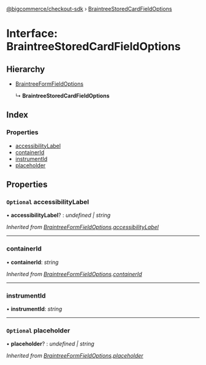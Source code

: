[@bigcommerce/checkout-sdk](../README.md) › [BraintreeStoredCardFieldOptions](braintreestoredcardfieldoptions.md)

# Interface: BraintreeStoredCardFieldOptions

## Hierarchy

* [BraintreeFormFieldOptions](braintreeformfieldoptions.md)

  ↳ **BraintreeStoredCardFieldOptions**

## Index

### Properties

* [accessibilityLabel](braintreestoredcardfieldoptions.md#optional-accessibilitylabel)
* [containerId](braintreestoredcardfieldoptions.md#containerid)
* [instrumentId](braintreestoredcardfieldoptions.md#instrumentid)
* [placeholder](braintreestoredcardfieldoptions.md#optional-placeholder)

## Properties

### `Optional` accessibilityLabel

• **accessibilityLabel**? : *undefined | string*

*Inherited from [BraintreeFormFieldOptions](braintreeformfieldoptions.md).[accessibilityLabel](braintreeformfieldoptions.md#optional-accessibilitylabel)*

___

###  containerId

• **containerId**: *string*

*Inherited from [BraintreeFormFieldOptions](braintreeformfieldoptions.md).[containerId](braintreeformfieldoptions.md#containerid)*

___

###  instrumentId

• **instrumentId**: *string*

___

### `Optional` placeholder

• **placeholder**? : *undefined | string*

*Inherited from [BraintreeFormFieldOptions](braintreeformfieldoptions.md).[placeholder](braintreeformfieldoptions.md#optional-placeholder)*
